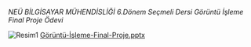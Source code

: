 *NEÜ BİLGİSAYAR MÜHENDİSLİĞİ 6.Dönem Seçmeli Dersi Görüntü İşleme Final Proje Ödevi*

![Resim1](https://github.com/SemaEkmekci/aiVirtualMouse_Django_Project/assets/94064744/a7da0770-6b79-4625-952d-b31a10f70262)
[Görüntü-İşleme-Final-Proje.pptx](https://github.com/SemaEkmekci/aiVirtualMouse_Django_Project/files/15444137/Goruntu-Isleme-Final-Proje.pptx)
